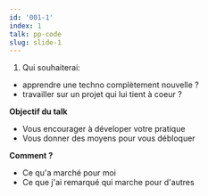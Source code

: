 ```yaml
---
id: '001-1'
index: 1
talk: pp-code
slug: slide-1
---
```

1. Qui souhaiterai:

- apprendre une techno complètement nouvelle ?
- travailler sur un projet qui lui tient à coeur ?

**Objectif du talk**

- Vous encourager à déveloper votre pratique
- Vous donner des moyens pour vous débloquer

**Comment ?**

- Ce qu'a marché pour moi
- Ce que j'ai remarqué qui marche pour d'autres
